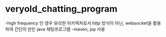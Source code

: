 # veryold_chatting_program
-high frequency 인 경우 유리한 아키텍처로서 http 방식이 아닌, websocket을 활용하여 간단히 만든 java 채팅프로그램
-maven, jsp 사용
